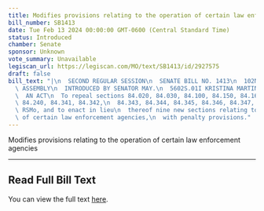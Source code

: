 ```yaml
---
title: Modifies provisions relating to the operation of certain law enforcement agencies
bill_number: SB1413
date: Tue Feb 13 2024 00:00:00 GMT-0600 (Central Standard Time)
status: Introduced
chamber: Senate
sponsor: Unknown
vote_summary: Unavailable
legiscan_url: https://legiscan.com/MO/text/SB1413/id/2927575
draft: false
bill_text: "|\n  SECOND REGULAR SESSION\n  SENATE BILL NO. 1413\n  102ND GENERA L\
  \ ASSEMBLY\n  INTRODUCED BY SENATOR MAY.\n  5602S.01I KRISTINA MARTIN, Secretary\n\
  \  AN ACT\n  To repeal sections 84.020, 84.030, 84.100, 84.150, 84.160, 84.175,\
  \ 84.240, 84.341, 84.342,\n  84.343, 84.344, 84.345, 84.346, 84.347, and 105.726,\
  \ RSMo, and to enact in lieu\n  thereof nine new sections relating to the operation\
  \ of certain law enforcement agencies,\n  with penalty provisions."
---
```

Modifies provisions relating to the operation of certain law enforcement agencies

---

## Read Full Bill Text

You can view the full text [here](https://legiscan.com/MO/text/SB1413/id/2927575).
